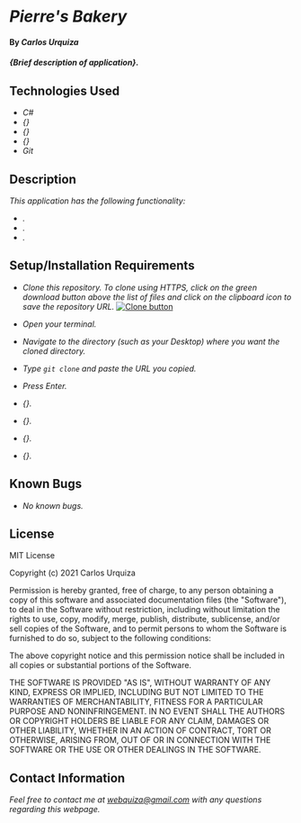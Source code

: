 # _Pierre's Bakery_

#### By _**Carlos Urquiza**_

#### _{Brief description of application}._

## Technologies Used

* _C#_
* _{}_
* _{}_
* _{}_
* _Git_



## Description

_This application has the following functionality:_

* _._
* _._
* _._

## Setup/Installation Requirements

* _Clone this repository. To clone using HTTPS, click on the green download button above the list of files and click on the clipboard icon to save the repository URL._
[![Clone button](src/assets/images/clone_button.png)](#)

* _Open your terminal._
* _Navigate to the directory (such as your Desktop) where you want the cloned directory._
* _Type `git clone` and paste the URL you copied._
* _Press Enter._
* _{}._
* _{}._
* _{}._
* _{}._


## Known Bugs

* _No known bugs._

## License

MIT License

Copyright (c) 2021 Carlos Urquiza

Permission is hereby granted, free of charge, to any person obtaining a copy
of this software and associated documentation files (the "Software"), to deal
in the Software without restriction, including without limitation the rights
to use, copy, modify, merge, publish, distribute, sublicense, and/or sell
copies of the Software, and to permit persons to whom the Software is
furnished to do so, subject to the following conditions:

The above copyright notice and this permission notice shall be included in all
copies or substantial portions of the Software.

THE SOFTWARE IS PROVIDED "AS IS", WITHOUT WARRANTY OF ANY KIND, EXPRESS OR
IMPLIED, INCLUDING BUT NOT LIMITED TO THE WARRANTIES OF MERCHANTABILITY,
FITNESS FOR A PARTICULAR PURPOSE AND NONINFRINGEMENT. IN NO EVENT SHALL THE
AUTHORS OR COPYRIGHT HOLDERS BE LIABLE FOR ANY CLAIM, DAMAGES OR OTHER
LIABILITY, WHETHER IN AN ACTION OF CONTRACT, TORT OR OTHERWISE, ARISING FROM,
OUT OF OR IN CONNECTION WITH THE SOFTWARE OR THE USE OR OTHER DEALINGS IN THE
SOFTWARE.

## Contact Information

_Feel free to contact me at webquiza@gmail.com with any questions regarding this webpage._